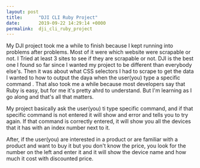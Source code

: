 ```yaml
---
layout: post
title:      "DJI CLI Ruby Project"
date:       2019-09-22 14:29:14 +0000
permalink:  dji_cli_ruby_project
---
```



My DJI project took me a while to finish because I kept running into problems after problems. Most of it were which website were scrapable or not. I Tried at least 3 sites to see if they are scrapable or not. DJI is the best one I found so far since I wanted my project to be different than everybody else's. Then it was about what CSS selectors  I had to scrape to get the data I wanted to how to output the daya when the user(you) type a specific command . That also took me a while because most developers say that Ruby is easy, but for me it's pretty ahrd to understand. But I'm learning as I go along and that's all that matters.

My project basically ask the user(you) ti type specific command, and if that specific command is not entered it will show and error and tells you to try again. If that command is correctly entered, it will show you all the devices that it has with an index number next to it. 

After, if the user(you) are interested in a product or are familiar with a product and want to buy it but you don't know the price, you look for the number on the left and enter it and it will show the device name and how much it cost with discounted price.
